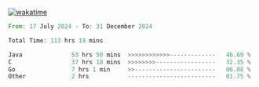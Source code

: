 [![wakatime](https://wakatime.com/badge/user/5970ac98-85fb-4bfd-a7d8-142e7d5bd274.svg)](https://wakatime.com/@5970ac98-85fb-4bfd-a7d8-142e7d5bd274)

<!--START_SECTION:waka-->

```rust
From: 17 July 2024 - To: 31 December 2024

Total Time: 113 hrs 19 mins

Java              53 hrs 50 mins  >>>>>>>>>>>>-------------   46.69 %
C                 37 hrs 18 mins  >>>>>>>>-----------------   32.35 %
Go                7 hrs 1 min     >>-----------------------   06.08 %
Other             2 hrs           -------------------------   01.75 %
```

<!--END_SECTION:waka-->
